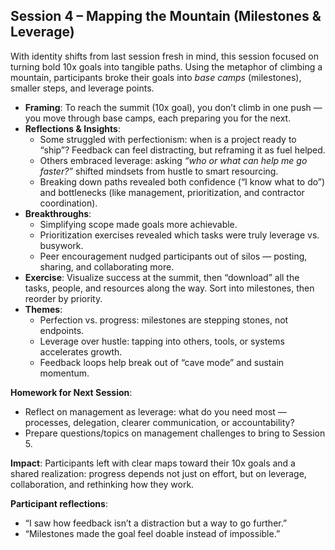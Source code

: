 ## **Session 4 – Mapping the Mountain (Milestones & Leverage)**

With identity shifts from last session fresh in mind, this session focused on turning bold 10x goals into tangible paths. Using the metaphor of climbing a mountain, participants broke their goals into *base camps* (milestones), smaller steps, and leverage points.

- **Framing**: To reach the summit (10x goal), you don’t climb in one push — you move through base camps, each preparing you for the next.
- **Reflections & Insights**:
    - Some struggled with perfectionism: when is a project ready to “ship”? Feedback can feel distracting, but reframing it as fuel helped.
    - Others embraced leverage: asking *“who or what can help me go faster?”* shifted mindsets from hustle to smart resourcing.
    - Breaking down paths revealed both confidence (“I know what to do”) and bottlenecks (like management, prioritization, and contractor coordination).
- **Breakthroughs**:
    - Simplifying scope made goals more achievable.
    - Prioritization exercises revealed which tasks were truly leverage vs. busywork.
    - Peer encouragement nudged participants out of silos — posting, sharing, and collaborating more.
- **Exercise**: Visualize success at the summit, then “download” all the tasks, people, and resources along the way. Sort into milestones, then reorder by priority.
- **Themes**:
    - Perfection vs. progress: milestones are stepping stones, not endpoints.
    - Leverage over hustle: tapping into others, tools, or systems accelerates growth.
    - Feedback loops help break out of “cave mode” and sustain momentum.

**Homework for Next Session**:

- Reflect on management as leverage: what do you need most — processes, delegation, clearer communication, or accountability?
- Prepare questions/topics on management challenges to bring to Session 5.

**Impact**: Participants left with clear maps toward their 10x goals and a shared realization: progress depends not just on effort, but on leverage, collaboration, and rethinking how they work.

**Participant reflections**:

- “I saw how feedback isn’t a distraction but a way to go further.”
- “Milestones made the goal feel doable instead of impossible.”